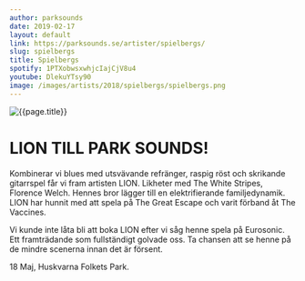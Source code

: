 ```yaml
---
author: parksounds
date: 2019-02-17
layout: default
link: https://parksounds.se/artister/spielbergs/
slug: spielbergs
title: Spielbergs
spotify: 1PTXobwsxwhjcIajCjV8u4
youtube: DlekuYTsy90
image: /images/artists/2018/spielbergs/spielbergs.png
---
```


![{{page.title}}]({{page.image}})

# LION TILL PARK SOUNDS!
Kombinerar vi blues med utsvävande refränger, raspig röst och skrikande gitarrspel får vi fram artisten LION. Likheter med The White Stripes, Florence Welch. Hennes bror lägger till en elektrifierande familjedynamik. LION har hunnit med att spela på The Great Escape och varit förband åt The Vaccines. 

Vi kunde inte låta bli att boka LION efter vi såg henne spela på Eurosonic. Ett framträdande som fullständigt golvade oss. Ta chansen att se henne på de mindre scenerna innan det är försent. 

18 Maj, Huskvarna Folkets Park.